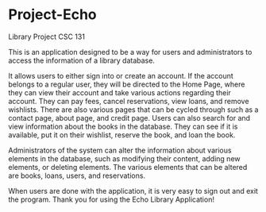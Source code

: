# Project-Echo
 Library Project CSC 131

 This is an application designed to be a way for users and administrators to access the information of a library database. 
 
 It allows users to either sign into or create an account. If the account belongs to a regular user, they will be directed to the Home Page, where they can view their account and take various actions regarding their account. They can pay fees, cancel reservations, view loans, and remove wishlists. There are also various pages that can be cycled through such as a contact page, about page, and credit page. Users can also search for and view information about the books in the database. They can see if it is available, put it on their wishlist, reserve the book, and loan the book.
 
 Administrators of the system can alter the information about various elements in the database, such as modifying their content, adding new elements, or deleting elements. The various elements that can be altered are books, loans, users, and reservations.
 
 When users are done with the application, it is very easy to sign out and exit the program. Thank you for using the Echo Library Application!